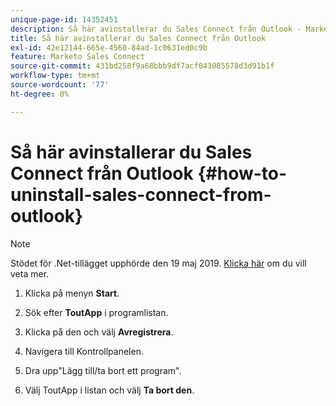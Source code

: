 ```yaml
---
unique-page-id: 14352451
description: Så här avinstallerar du Sales Connect från Outlook - Marketo Docs - produktdokumentation
title: Så här avinstallerar du Sales Connect från Outlook
exl-id: 42e12144-665e-4560-84ad-1c0631ed0c9b
feature: Marketo Sales Connect
source-git-commit: 431bd258f9a68bbb9df7acf043085578d3d91b1f
workflow-type: tm+mt
source-wordcount: '77'
ht-degree: 0%

---
```


# Så här avinstallerar du Sales Connect från Outlook {#how-to-uninstall-sales-connect-from-outlook}

>[!NOTE]
>
>Stödet för .Net-tillägget upphörde den 19 maj 2019. [Klicka här](https://nation.marketo.com/docs/DOC-7028-end-of-life-outlook-net-add-in-for-toutappmarketo-sales-connect) om du vill veta mer.

1. Klicka på menyn **Start**.

1. Sök efter **ToutApp** i programlistan.

1. Klicka på den och välj **Avregistrera**.

1. Navigera till Kontrollpanelen.

1. Dra upp&quot;Lägg till/ta bort ett program&quot;.

1. Välj ToutApp i listan och välj **Ta bort den**.
